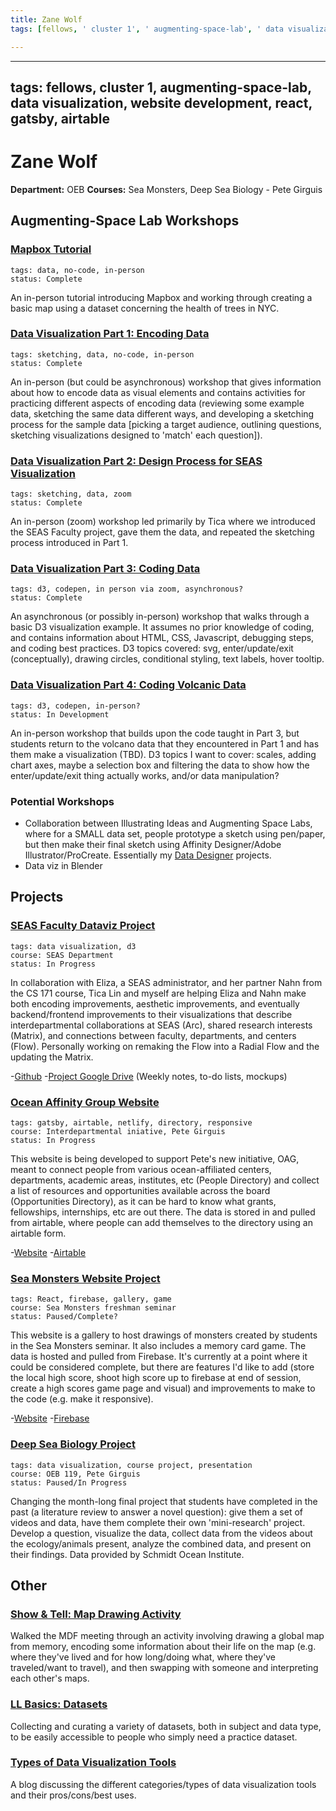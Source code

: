```yaml
---
title: Zane Wolf
tags: [fellows, ' cluster 1', ' augmenting-space-lab', ' data visualization', ' website development', ' react', ' gatsby', ' airtable']

---
```


---
tags: fellows, cluster 1, augmenting-space-lab, data visualization, website development, react, gatsby, airtable
---

# Zane Wolf
**Department:** OEB
**Courses:** Sea Monsters, Deep Sea Biology - Pete Girguis



## Augmenting-Space Lab Workshops

### [Mapbox Tutorial](https://hackmd.io/JrzTNK-FSqKUOrbD1deeog)
```
tags: data, no-code, in-person
status: Complete
```
An in-person tutorial introducing Mapbox and working through creating a basic map using a dataset concerning the health of trees in NYC. 


### [Data Visualization Part 1: Encoding Data](https://hackmd.io/ia25si6HTD2_MBiwwdjGCQ?both)
```
tags: sketching, data, no-code, in-person
status: Complete
```
An in-person (but could be asynchronous) workshop that gives information about how to encode data as visual elements and contains activities for practicing different aspects of encoding data (reviewing some example data, sketching the same data different ways, and developing a sketching process for the sample data [picking a target audience, outlining questions, sketching visualizations designed to 'match' each question]).

### [Data Visualization Part 2: Design Process for SEAS Visualization](https://hackmd.io/hh5C34jcQm-IOYwmAsnh1Q) 
```
tags: sketching, data, zoom
status: Complete
```
An in-person (zoom) workshop led primarily by Tica where we introduced the SEAS Faculty project, gave them the data, and repeated the sketching process introduced in Part 1.

### [Data Visualization Part 3: Coding Data](https://hackmd.io/JDifXR_fT--uRVrSNa3F6Q)
```
tags: d3, codepen, in person via zoom, asynchronous?
status: Complete
```
An asynchronous (or possibly in-person) workshop that walks through a basic D3 visualization example. It assumes no prior knowledge of coding, and contains information about HTML, CSS, Javascript, debugging steps, and coding best practices. D3 topics covered: svg, enter/update/exit (conceptually), drawing circles, conditional styling, text labels, hover tooltip. 

### [Data Visualization Part 4: Coding Volcanic Data](https://hackmd.io/yRIrE6miQYS5BWFFqMzjRg) 
```
tags: d3, codepen, in-person? 
status: In Development
```
An in-person workshop that builds upon the code taught in Part 3, but students return to the volcano data that they encountered in Part 1 and has them make a visualization (TBD). D3 topics I want to cover: scales, adding chart axes, maybe a selection box and filtering the data to show how the enter/update/exit thing actually works, and/or data manipulation?

### Potential Workshops
* Collaboration between Illustrating Ideas and Augmenting Space Labs, where for a SMALL data set, people prototype a sketch using pen/paper, but then make their final sketch using Affinity Designer/Adobe Illustrator/ProCreate. Essentially my [Data Designer](https://github.com/zanewolf/dataDesigner) projects.
* Data viz in Blender




## Projects 

### [SEAS Faculty Dataviz Project](/QxfbARRcT42Y6F8ESR2ctw)
```
tags: data visualization, d3 
course: SEAS Department
status: In Progress
```
In collaboration with Eliza, a SEAS administrator, and her partner Nahn from the CS 171 course, Tica Lin and myself are helping Eliza and Nahn make both encoding improvements, aesthetic improvements, and eventually backend/frontend improvements to their visualizations that describe interdepartmental collaborations at SEAS (Arc), shared research interests (Matrix), and connections between faculty, departments, and centers (Flow). Personally working on remaking the Flow into a Radial Flow and the updating the Matrix. 

-[Github](https://github.com/SEASVis/SEASVis.github.io)
-[Project Google Drive](https://drive.google.com/drive/folders/1xWFiaXlRH40NMIbtqheikKnYNZQqBJnK?usp=sharing) (Weekly notes, to-do lists, mockups)


### [Ocean Affinity Group Website](/f3E7SwY1SSewGOmLmAa3gA)
```
tags: gatsby, airtable, netlify, directory, responsive
course: Interdepartmental iniative, Pete Girguis
status: In Progress
```
This website is being developed to support Pete's new initiative, OAG, meant to connect people from various ocean-affiliated centers, departments, academic areas, institutes, etc (People Directory) and collect a list of resources and opportunities available across the board (Opportunities Directory), as it can be hard to know what grants, fellowships, internships, etc are out there. The data is stored in and pulled from airtable, where people can add themselves to the directory using an airtable form.

-[Website](https://trusting-colden-da693e.netlify.app/)
-[Airtable](https://airtable.com/appBngSMuE2MPsDEE/tblI8KNQRxmo6dbu1/viwPOeBMTXEprGuTi?blocks=hide)


### [Sea Monsters Website Project](/IOyyuTY-TIKmUo1qf99j5g)
```
tags: React, firebase, gallery, game
course: Sea Monsters freshman seminar
status: Paused/Complete?
```
This website is a gallery to host drawings of monsters created by students in the Sea Monsters seminar. It also includes a memory card game. The data is hosted and pulled from Firebase. It's currently at a point where it could be considered complete, but there are features I'd like to add (store the local high score, shoot high score up to firebase at end of session, create a high scores game page and visual) and improvements to make to the code (e.g. make it responsive).

-[Website](https://seamonsters-bb334.web.app/)
-[Firebase](https://console.firebase.google.com/u/2/project/seamonsters-bb334/database/data)


### [Deep Sea Biology Project](/Dn7_nNbHQB6WPzFa1l24rg)
```
tags: data visualization, course project, presentation
course: OEB 119, Pete Girguis
status: Paused/In Progress
```
Changing the month-long final project that students have completed in the past (a literature review to answer a novel question): give them a set of videos and data, have them complete their own 'mini-research' project. Develop a question, visualize the data, collect data from the videos about the ecology/animals present, analyze the combined data, and present on their findings. Data provided by Schmidt Ocean Institute. 







## Other

### [Show & Tell: Map Drawing Activity](https://hackmd.io/@mdf/SJCpX3GDt)
Walked the MDF meeting through an activity involving drawing a global map from memory, encoding some information about their life on the map (e.g. where they've lived and for how long/doing what, where they've traveled/want to travel), and then swapping with someone and interpreting each other's maps. 

### [LL Basics: Datasets](https://hackmd.io/F6ZAGMFKSRaJnzr4Jmfo3w)
Collecting and curating a variety of datasets, both in subject and data type, to be easily accessible to people who simply need a practice dataset.

### [Types of Data Visualization Tools](https://hackmd.io/lixfvJKaRIK5zESwyQYNIQ)
A blog discussing the different categories/types of data visualization tools and their pros/cons/best uses. 

<!-- # Meeting Notes -->